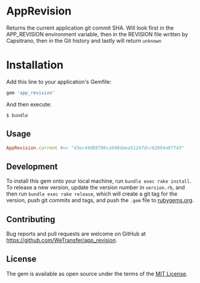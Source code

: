 # AppRevision

Returns the current application git commit SHA. Will look first in the APP_REVISION
environment variable, then in the REVISION file written by Capsitrano, then
in the Git history and lastly will return `unknown`

# Installation

Add this line to your application's Gemfile:

```ruby
gem 'app_revision'
```

And then execute:

    $ bundle

## Usage

```ruby
AppRevision.current #=> "43ec44d89706ca948daea5124fdcc62694a87f43"
```

## Development

To install this gem onto your local machine, run `bundle exec rake install`. To release a new version, update the version number in `version.rb`, and then run `bundle exec rake release`, which will create a git tag for the version, push git commits and tags, and push the `.gem` file to [rubygems.org](https://rubygems.org).

## Contributing

Bug reports and pull requests are welcome on GitHub at https://github.com/WeTransfer/app_revision.

## License

The gem is available as open source under the terms of the [MIT License](https://opensource.org/licenses/MIT).
